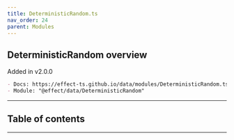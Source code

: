 ```yaml
---
title: DeterministicRandom.ts
nav_order: 24
parent: Modules
---
```


## DeterministicRandom overview

Added in v2.0.0

```md
- Docs: https://effect-ts.github.io/data/modules/DeterministicRandom.ts.html
- Module: "@effect/data/DeterministicRandom"
```

---

<h2 class="text-delta">Table of contents</h2>

---
